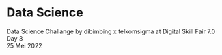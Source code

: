 # Data Science
Data Science Challange by dibimbing x telkomsigma at Digital Skill Fair 7.0 Day 3<br>
25 Mei 2022
